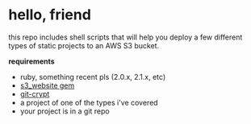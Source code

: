 # hello, friend

this repo includes shell scripts that will help you deploy a few different types of static projects to an AWS S3 bucket.

**requirements**

- ruby, something recent pls (2.0.x, 2.1.x, etc)
- [s3_website gem](https://github.com/laurilehmijoki/s3_website)
- [git-crypt](https://github.com/AGWA/git-crypt)
- a project of one of the types i've covered
- your project is in a git repo
